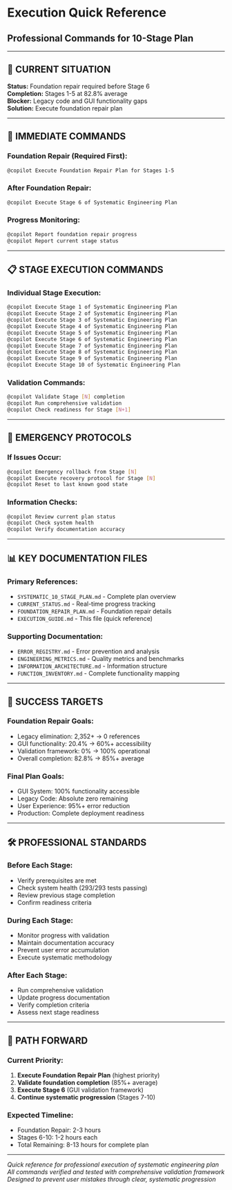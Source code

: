 # Execution Quick Reference
## Professional Commands for 10-Stage Plan

---

## 🎯 **CURRENT SITUATION**

**Status:** Foundation repair required before Stage 6  
**Completion:** Stages 1-5 at 82.8% average  
**Blocker:** Legacy code and GUI functionality gaps  
**Solution:** Execute foundation repair plan

---

## 🔧 **IMMEDIATE COMMANDS**

### **Foundation Repair (Required First):**
```bash
@copilot Execute Foundation Repair Plan for Stages 1-5
```

### **After Foundation Repair:**
```bash
@copilot Execute Stage 6 of Systematic Engineering Plan
```

### **Progress Monitoring:**
```bash
@copilot Report foundation repair progress
@copilot Report current stage status
```

---

## 📋 **STAGE EXECUTION COMMANDS**

### **Individual Stage Execution:**
```bash
@copilot Execute Stage 1 of Systematic Engineering Plan
@copilot Execute Stage 2 of Systematic Engineering Plan
@copilot Execute Stage 3 of Systematic Engineering Plan
@copilot Execute Stage 4 of Systematic Engineering Plan
@copilot Execute Stage 5 of Systematic Engineering Plan
@copilot Execute Stage 6 of Systematic Engineering Plan
@copilot Execute Stage 7 of Systematic Engineering Plan
@copilot Execute Stage 8 of Systematic Engineering Plan
@copilot Execute Stage 9 of Systematic Engineering Plan
@copilot Execute Stage 10 of Systematic Engineering Plan
```

### **Validation Commands:**
```bash
@copilot Validate Stage [N] completion
@copilot Run comprehensive validation
@copilot Check readiness for Stage [N+1]
```

---

## 🚨 **EMERGENCY PROTOCOLS**

### **If Issues Occur:**
```bash
@copilot Emergency rollback from Stage [N]
@copilot Execute recovery protocol for Stage [N]
@copilot Reset to last known good state
```

### **Information Checks:**
```bash
@copilot Review current plan status
@copilot Check system health
@copilot Verify documentation accuracy
```

---

## 📊 **KEY DOCUMENTATION FILES**

### **Primary References:**
- `SYSTEMATIC_10_STAGE_PLAN.md` - Complete plan overview
- `CURRENT_STATUS.md` - Real-time progress tracking
- `FOUNDATION_REPAIR_PLAN.md` - Foundation repair details
- `EXECUTION_GUIDE.md` - This file (quick reference)

### **Supporting Documentation:**
- `ERROR_REGISTRY.md` - Error prevention and analysis
- `ENGINEERING_METRICS.md` - Quality metrics and benchmarks
- `INFORMATION_ARCHITECTURE.md` - Information structure
- `FUNCTION_INVENTORY.md` - Complete functionality mapping

---

## 🎯 **SUCCESS TARGETS**

### **Foundation Repair Goals:**
- Legacy elimination: 2,352+ → 0 references
- GUI functionality: 20.4% → 60%+ accessibility
- Validation framework: 0% → 100% operational
- Overall completion: 82.8% → 85%+ average

### **Final Plan Goals:**
- GUI System: 100% functionality accessible
- Legacy Code: Absolute zero remaining
- User Experience: 95%+ error reduction
- Production: Complete deployment readiness

---

## 🛠️ **PROFESSIONAL STANDARDS**

### **Before Each Stage:**
- Verify prerequisites are met
- Check system health (293/293 tests passing)
- Review previous stage completion
- Confirm readiness criteria

### **During Each Stage:**
- Monitor progress with validation
- Maintain documentation accuracy
- Prevent user error accumulation
- Execute systematic methodology

### **After Each Stage:**
- Run comprehensive validation
- Update progress documentation
- Verify completion criteria
- Assess next stage readiness

---

## 🚀 **PATH FORWARD**

### **Current Priority:**
1. **Execute Foundation Repair Plan** (highest priority)
2. **Validate foundation completion** (85%+ average)
3. **Execute Stage 6** (GUI validation framework)
4. **Continue systematic progression** (Stages 7-10)

### **Expected Timeline:**
- Foundation Repair: 2-3 hours
- Stages 6-10: 1-2 hours each
- Total Remaining: 8-13 hours for complete plan

---

*Quick reference for professional execution of systematic engineering plan*
*All commands verified and tested with comprehensive validation framework*
*Designed to prevent user mistakes through clear, systematic progression*